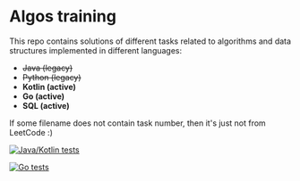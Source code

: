# Algos training

This repo contains solutions of different tasks related to algorithms and data structures
implemented in different languages:

- ~~Java (legacy)~~
- ~~Python (legacy)~~
- **Kotlin (active)**
- **Go (active)**
- **SQL (active)**

If some filename does not contain task number, then it's just not from LeetCode :)

[![Java/Kotlin tests](https://github.com/hu553in/algos-training/actions/workflows/java-kotlin-tests.yml/badge.svg)](https://github.com/hu553in/algos-training/actions/workflows/java-kotlin-tests.yml)

[![Go tests](https://github.com/hu553in/algos-training/actions/workflows/go-tests.yml/badge.svg)](https://github.com/hu553in/algos-training/actions/workflows/go-tests.yml)
